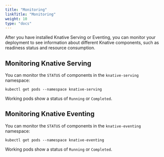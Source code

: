 ```yaml
---
title: "Monitoring"
linkTitle: "Monitoring"
weight: 10
type: "docs"
---
```


After you have installed Knative Serving or Eventing, you can monitor your deployment to see information about different Knative components, such as readiness status and resource consumption.

## Monitoring Knative Serving

You can monitor the `STATUS` of components in the `knative-serving` namespace:

```
kubectl get pods --namespace knative-serving
```

Working pods show a status of `Running` or `Completed`.

## Monitoring Knative Eventing

You can monitor the `STATUS` of components in the `knative-eventing` namespace:

```
kubectl get pods --namespace knative-eventing
```

Working pods show a status of `Running` or `Completed`.
